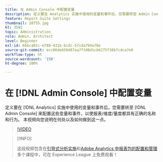 ```yaml
---
title: 在 Admin Console 中配置变量
description: 定义要在 Analytics 实施中使用的变量和事件后，您需要转至 Admin Console 来配置这些变量和事件，以使报表/维度/量度都具有正确的名称和行为。 本视频向您说明在何处以及如何做到这一点。
feature: Report Suite Settings
thumbnail: 28755.jpg
kt: 3582
topic: Administration
role: Admin, Architect
level: Beginner
exl-id: 6bbca02c-e788-431b-bcdc-57cda794a76e
source-git-commit: ecc86de650d87aa7f3d8d1cb6275f38b7cdca7e0
workflow-type: ht
source-wordcount: '150'
ht-degree: 100%

---
```


# 在 [!DNL Admin Console] 中配置变量

定义要在 [!DNL Analytics] 实施中使用的变量和事件后，您需要转至 [!DNL Admin Console] 来配置这些变量和事件，以使报表/维度/量度都具有正确的名称和行为。 本视频向您说明在何处以及如何做到这一点。

>[!VIDEO](https://video.tv.adobe.com/v/28755/?quality=12&learn=on)

>[!INFO]
>
> 这段视频包含在[引导式分析实施](https://experienceleague.adobe.com/?recommended=Analytics-D-1-2019.1)和[Adobe Analytics 中报表包的配置和管理](https://experienceleague.adobe.com/?recommended=Analytics-A-1-2021.1.administration)多个课程中，可在 Experience League 上免费观看！
